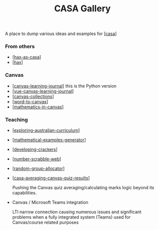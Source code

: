 ﻿---
backlinks:
- title: Contextually Appropriate Scaffolding Assemblages (CASA)
  url: /sense/CASA/casa.html
- title: 'Average Canvas quiz results '
  url: /sense/CASA/casa-averaging-canvas-quiz-results.html
tags:
- casa
title: CASA Gallery
type: note
---
A place to dump various ideas and examples for [[casa]]

### From others

- [[hax-as-casa]]
- [[hax]]

### Canvas

- [[canvas-learning-journal]] this is the Python version
- [[vue-canvas-learning-journal]]
- [[canvas-collections]]
- [[word-to-canvas]]
- [[mathematics-in-canvas]]

### Teaching

- [[exploring-australian-curriculum]]
- [[mathematical-examples-generator]]
- [[developing-crackers]]
- [[number-scrabble-web]]
- [[random-group-allocator]]
- [[casa-averaging-canvas-quiz-results]]

    Pushing the Canvas quiz averaging/calculating marks logic beyond its capabilities.

- Canvas / Microsoft Teams integration

    LTI narrow connection causing numerous issues and significant problems when a fully integrated system (Teams) used for Canvas/course related purposes


[//begin]: # "Autogenerated link references for markdown compatibility"
[casa]: casa "Contextually Appropriate Scaffolding Assemblages (CASA)"
[hax-as-casa]: CASA/hax-as-casa "H-A-X as CASA?"
[hax]: CASA/hax "HAX "
[canvas-learning-journal]: CASA/canvas-learning-journal "Canvas Learning Journal"
[vue-canvas-learning-journal]: vue-canvas-learning-journal "Canvas Learning Journal - Vue implementation"
[canvas-collections]: CASA/canvas-collections "Canvas Collections"
[word-to-canvas]: CASA/word-to-canvas "Word to Canvas"
[mathematics-in-canvas]: mathematics-in-canvas "Mathematics in Canvas"
[exploring-australian-curriculum]: ../Python/exploring-australian-curriculum "Exploring australian curriculum"
[mathematical-examples-generator]: mathematical-examples-generator "Mathematical Examples Generator"
[developing-crackers]: ../Python/developing-crackers "Developing Crackers"
[number-scrabble-web]: number-scrabble-web "Number Scrabble - web implementation"
[random-group-allocator]: random-group-allocator "Random Group Allocator"
[casa-averaging-canvas-quiz-results]: casa-averaging-canvas-quiz-results "Average Canvas quiz results "
[//end]: # "Autogenerated link references"